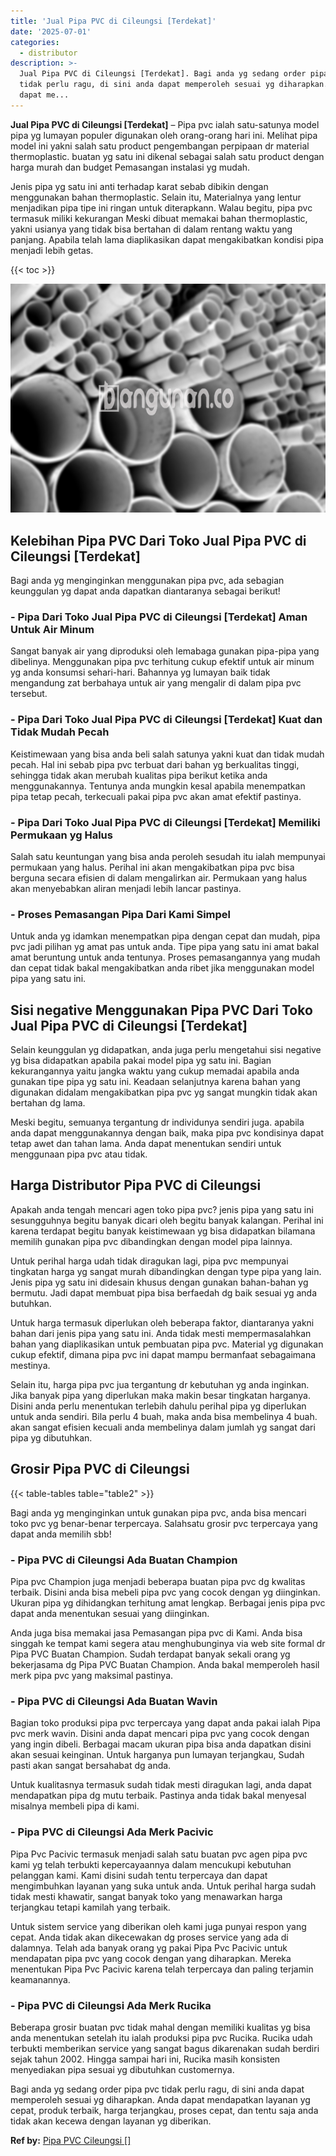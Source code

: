 ```yaml
---
title: 'Jual Pipa PVC di Cileungsi [Terdekat]'
date: '2025-07-01'
categories:
  - distributor
description: >-
  Jual Pipa PVC di Cileungsi [Terdekat]. Bagi anda yg sedang order pipa pvc
  tidak perlu ragu, di sini anda dapat memperoleh sesuai yg diharapkan. Anda
  dapat me...
---
```


**Jual Pipa PVC di Cileungsi \[Terdekat\]** – Pipa pvc ialah satu-satunya model pipa yg lumayan populer digunakan oleh orang-orang hari ini. Melihat pipa model ini yakni salah satu product pengembangan perpipaan dr material thermoplastic. buatan yg satu ini dikenal sebagai salah satu product dengan harga murah dan budget Pemasangan instalasi yg mudah.

Jenis pipa yg satu ini anti terhadap karat sebab dibikin dengan menggunakan bahan thermoplastic. Selain itu, Materialnya yang lentur menjadikan pipa tipe ini ringan untuk diterapkann. Walau begitu, pipa pvc termasuk miliki kekurangan Meski dibuat memakai bahan thermoplastic, yakni usianya yang tidak bisa bertahan di dalam rentang waktu yang panjang. Apabila telah lama diaplikasikan dapat mengakibatkan kondisi pipa menjadi lebih getas.

{{< toc >}}

![Jual Pipa PVC di Cileungsi [Terdekat]](/images/jaul-pipa-pvc-58.png)

## Kelebihan Pipa PVC Dari Toko Jual Pipa PVC di Cileungsi \[Terdekat\]

Bagi anda yg menginginkan menggunakan pipa pvc, ada sebagian keunggulan yg dapat anda dapatkan diantaranya sebagai berikut!

### \- Pipa Dari Toko Jual Pipa PVC di Cileungsi \[Terdekat\] Aman Untuk Air Minum

Sangat banyak air yang diproduksi oleh lemabaga gunakan pipa-pipa yang dibelinya. Menggunakan pipa pvc terhitung cukup efektif untuk air minum yg anda konsumsi sehari-hari. Bahannya yg lumayan baik tidak mengandung zat berbahaya untuk air yang mengalir di dalam pipa pvc tersebut.

### \- Pipa Dari Toko Jual Pipa PVC di Cileungsi \[Terdekat\] Kuat dan Tidak Mudah Pecah

Keistimewaan yang bisa anda beli salah satunya yakni kuat dan tidak mudah pecah. Hal ini sebab pipa pvc terbuat dari bahan yg berkualitas tinggi, sehingga tidak akan merubah kualitas pipa berikut ketika anda menggunakannya. Tentunya anda mungkin kesal apabila menempatkan pipa tetap pecah, terkecuali pakai pipa pvc akan amat efektif pastinya.

### \- Pipa Dari Toko Jual Pipa PVC di Cileungsi \[Terdekat\] Memiliki Permukaan yg Halus

Salah satu keuntungan yang bisa anda peroleh sesudah itu ialah mempunyai permukaan yang halus. Perihal ini akan mengakibatkan pipa pvc bisa berguna secara efisien di dalam mengalirkan air. Permukaan yang halus akan menyebabkan aliran menjadi lebih lancar pastinya.

### \- Proses Pemasangan Pipa Dari Kami Simpel

Untuk anda yg idamkan menempatkan pipa dengan cepat dan mudah, pipa pvc jadi pilihan yg amat pas untuk anda. Tipe pipa yang satu ini amat bakal amat beruntung untuk anda tentunya. Proses pemasangannya yang mudah dan cepat tidak bakal mengakibatkan anda ribet jika menggunakan model pipa yang satu ini.

## Sisi negative Menggunakan Pipa PVC Dari Toko Jual Pipa PVC di Cileungsi \[Terdekat\]

Selain keunggulan yg didapatkan, anda juga perlu mengetahui sisi negative yg bisa didapatkan apabila pakai model pipa yg satu ini. Bagian kekurangannya yaitu jangka waktu yang cukup memadai apabila anda gunakan tipe pipa yg satu ini. Keadaan selanjutnya karena bahan yang digunakan didalam mengakibatkan pipa pvc yg sangat mungkin tidak akan bertahan dg lama.

Meski begitu, semuanya tergantung dr individunya sendiri juga. apabila anda dapat menggunakannya dengan baik, maka pipa pvc kondisinya dapat tetap awet dan tahan lama. Anda dapat menentukan sendiri untuk menggunaan pipa pvc atau tidak.

## Harga Distributor Pipa PVC di Cileungsi

Apakah anda tengah mencari agen toko pipa pvc? jenis pipa yang satu ini sesungguhnya begitu banyak dicari oleh begitu banyak kalangan. Perihal ini karena terdapat begitu banyak keistimewaan yg bisa didapatkan bilamana memilih gunakan pipa pvc dibandingkan dengan model pipa lainnya.

Untuk perihal harga udah tidak diragukan lagi, pipa pvc mempunyai tingkatan harga yg sangat murah dibandingkan dengan type pipa yang lain. Jenis pipa yg satu ini didesain khusus dengan gunakan bahan-bahan yg bermutu. Jadi dapat membuat pipa bisa berfaedah dg baik sesuai yg anda butuhkan.

Untuk harga termasuk diperlukan oleh beberapa faktor, diantaranya yakni bahan dari jenis pipa yang satu ini. Anda tidak mesti mempermasalahkan bahan yang diaplikasikan untuk pembuatan pipa pvc. Material yg digunakan cukup efektif, dimana pipa pvc ini dapat mampu bermanfaat sebagaimana mestinya.

Selain itu, harga pipa pvc jua tergantung dr kebutuhan yg anda inginkan. Jika banyak pipa yang diperlukan maka makin besar tingkatan harganya. Disini anda perlu menentukan terlebih dahulu perihal pipa yg diperlukan untuk anda sendiri. Bila perlu 4 buah, maka anda bisa membelinya 4 buah. akan sangat efisien kecuali anda membelinya dalam jumlah yg sangat dari pipa yg dibutuhkan.

## Grosir Pipa PVC di Cileungsi

{{< table-tables table="table2" >}}

Bagi anda yg menginginkan untuk gunakan pipa pvc, anda bisa mencari toko pvc yg benar-benar terpercaya. Salahsatu grosir pvc terpercaya yang dapat anda memilih sbb!

### \- Pipa PVC di Cileungsi Ada Buatan Champion

Pipa pvc Champion juga menjadi beberapa buatan pipa pvc dg kwalitas terbaik. Disini anda bisa mebeli pipa pvc yang cocok dengan yg diinginkan. Ukuran pipa yg dihidangkan terhitung amat lengkap. Berbagai jenis pipa pvc dapat anda menentukan sesuai yang diinginkan.

Anda juga bisa memakai jasa Pemasangan pipa pvc di Kami. Anda bisa singgah ke tempat kami segera atau menghubunginya via web site formal dr Pipa PVC Buatan Champion. Sudah terdapat banyak sekali orang yg bekerjasama dg Pipa PVC Buatan Champion. Anda bakal memperoleh hasil merk pipa pvc yang maksimal pastinya.

### \- Pipa PVC di Cileungsi Ada Buatan Wavin

Bagian toko produksi pipa pvc terpercaya yang dapat anda pakai ialah Pipa pvc merk wavin. Disini anda dapat mencari pipa pvc yang cocok dengan yang ingin dibeli. Berbagai macam ukuran pipa bisa anda dapatkan disini akan sesuai keinginan. Untuk harganya pun lumayan terjangkau, Sudah pasti akan sangat bersahabat dg anda.

Untuk kualitasnya termasuk sudah tidak mesti diragukan lagi, anda dapat mendapatkan pipa dg mutu terbaik. Pastinya anda tidak bakal menyesal misalnya membeli pipa di kami.

### \- Pipa PVC di Cileungsi Ada Merk Pacivic

Pipa Pvc Pacivic termasuk menjadi salah satu buatan pvc agen pipa pvc kami yg telah terbukti kepercayaannya dalam mencukupi kebutuhan pelanggan kami. Kami disini sudah tentu terpercaya dan dapat mengimbuhkan layanan yang suka untuk anda. Untuk perihal harga sudah tidak mesti khawatir, sangat banyak toko yang menawarkan harga terjangkau tetapi kamilah yang terbaik.

Untuk sistem service yang diberikan oleh kami juga punyai respon yang cepat. Anda tidak akan dikecewakan dg proses service yang ada di dalamnya. Telah ada banyak orang yg pakai Pipa Pvc Pacivic untuk mendapatan pipa pvc yang cocok dengan yang diharapkan. Mereka menentukan Pipa Pvc Pacivic karena telah terpercaya dan paling terjamin keamanannya.

### \- Pipa PVC di Cileungsi Ada Merk Rucika

Beberapa grosir buatan pvc tidak mahal dengan memiliki kualitas yg bisa anda menentukan setelah itu ialah produksi pipa pvc Rucika. Rucika udah terbukti memberikan service yang sangat bagus dikarenakan sudah berdiri sejak tahun 2002. Hingga sampai hari ini, Rucika masih konsisten menyediakan pipa sesuai yg dibutuhkan customernya.

Bagi anda yg sedang order pipa pvc tidak perlu ragu, di sini anda dapat memperoleh sesuai yg diharapkan. Anda dapat mendapatkan layanan yg cepat, produk terbaik, harga terjangkau, proses cepat, dan tentu saja anda tidak akan kecewa dengan layanan yg diberikan.

**Ref by:** [Pipa PVC Cileungsi []](https://id.wikipedia.org/wiki/Pipa)
